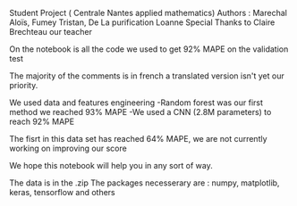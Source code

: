 Student Project ( Centrale Nantes applied mathematics)
Authors : Marechal Aloïs, Fumey Tristan, De La purification Loanne
Special Thanks to Claire Brechteau our teacher

On the notebook is all the code we used to get 92% MAPE on the validation test

The majority of the comments is in french a translated version isn't yet our priority. 

We used data and features engineering
  -Random forest was our first method we reached 93% MAPE 
  -We used a CNN (2.8M parameters) to reach 92% MAPE

The fisrt in this data set has reached 64% MAPE, we are not currently working on improving our score

We hope this notebook will help you in any sort of way. 

The data is in the .zip
The packages necesserary are : numpy, matplotlib, keras, tensorflow and others
